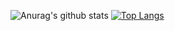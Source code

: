 ![Anurag's github stats](https://github-readme-stats.vercel.app/api?username=JunYeopKim1999&count_private=true&&show_icons=true&&theme=radical)
[![Top Langs](https://github-readme-stats.vercel.app/api/top-langs/?username=JunYeopKim1999&langs_count=8)](https://github.com/JunYeopKim1999/github-readme-stats)
